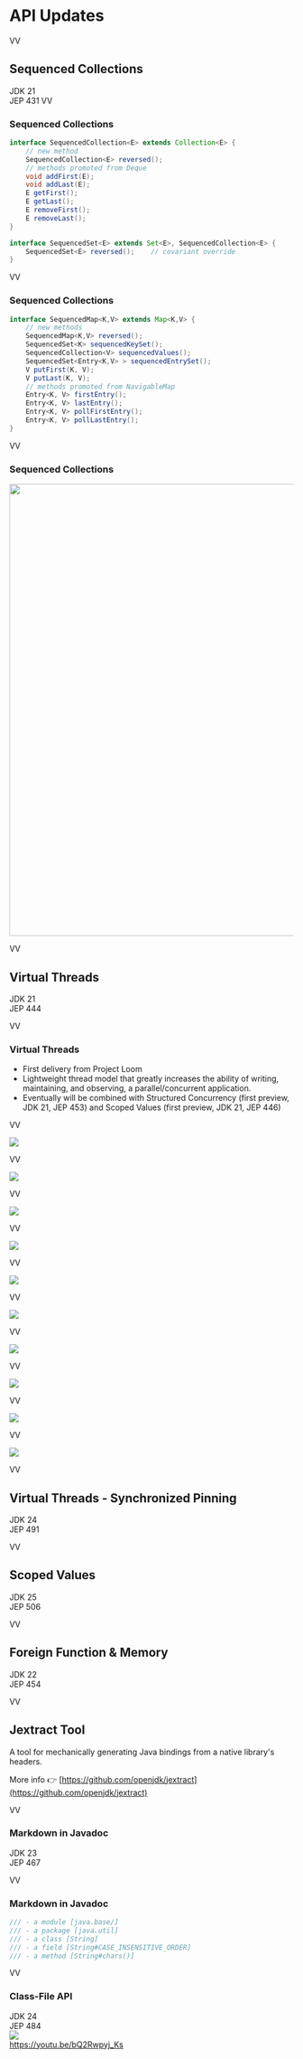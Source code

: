# API Updates

VV

## Sequenced Collections

JDK 21 <br/>
JEP 431
VV

### Sequenced Collections

```java
interface SequencedCollection<E> extends Collection<E> {
    // new method
    SequencedCollection<E> reversed();
    // methods promoted from Deque
    void addFirst(E);
    void addLast(E);
    E getFirst();
    E getLast();
    E removeFirst();
    E removeLast();
}

interface SequencedSet<E> extends Set<E>, SequencedCollection<E> {
    SequencedSet<E> reversed();    // covariant override
}
```

VV

### Sequenced Collections


```java
interface SequencedMap<K,V> extends Map<K,V> {
    // new methods
    SequencedMap<K,V> reversed();
    SequencedSet<K> sequencedKeySet();
    SequencedCollection<V> sequencedValues();
    SequencedSet<Entry<K,V> > sequencedEntrySet();
    V putFirst(K, V);
    V putLast(K, V);
    // methods promoted from NavigableMap
    Entry<K, V> firstEntry();
    Entry<K, V> lastEntry();
    Entry<K, V> pollFirstEntry();
    Entry<K, V> pollLastEntry();
}
```

VV

### Sequenced Collections

<img src=images/SequencedCollectionDiagram.png style="width:800px;"/>

VV

## Virtual Threads

JDK 21 <br/>
JEP 444
 
VV

### Virtual Threads

* First delivery from Project Loom
* Lightweight thread model that greatly increases the ability of writing, maintaining, and observing, a parallel/concurrent application.
* Eventually will be combined with Structured Concurrency (first preview, JDK 21, JEP 453) and Scoped Values (first preview, JDK 21, JEP 446)

VV

![](images/virtual-threads-1.png)

VV

![](images/virtual-threads-2.png)

VV

![](images/virtual-threads-3.png)

VV

![](images/virtual-threads-4.png)

VV

![](images/virtual-threads-5.png)

VV

![](images/virtual-threads-6.png)

VV

![](images/virtual-threads-7.png)

VV

![](images/virtual-threads-8.png)

VV

![](images/virtual-threads-9.png)

VV

![](images/virtual-threads-10.png)

VV

## Virtual Threads - Synchronized Pinning

JDK 24 <br/>
JEP 491
 
VV

## Scoped Values

JDK 25  <br/>
JEP 506

VV

## Foreign Function & Memory

JDK 22 <br/>
JEP 454

VV

## Jextract Tool

A tool for mechanically generating Java bindings from a native library's headers. 

More info 👉 [https://github.com/openjdk/jextract](https://github.com/openjdk/jextract)

VV

### Markdown in Javadoc

JDK 23 <br/>
JEP 467

VV

### Markdown in Javadoc

```java
/// - a module [java.base/]
/// - a package [java.util]
/// - a class [String]
/// - a field [String#CASE_INSENSITIVE_ORDER]
/// - a method [String#chars()]
```

VV

### Class-File API

JDK 24 <br/>
JEP 484
<br/>
![](images/class-file-api.jpg)
<br/>
https://youtu.be/bQ2Rwpyj_Ks